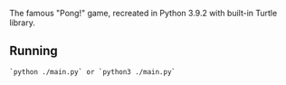 The famous "Pong!" game, recreated in Python 3.9.2 with built-in Turtle library.

## Running
	`python ./main.py` or `python3 ./main.py`

